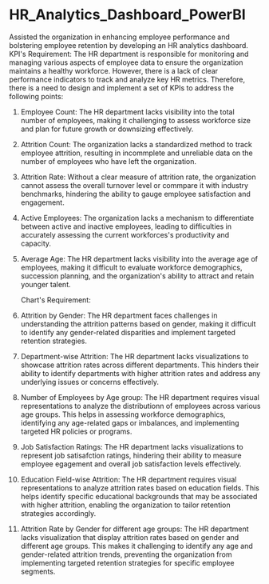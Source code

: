 # HR_Analytics_Dashboard_PowerBI
Assisted the organization in enhancing employee performance and bolstering employee retention by developing an HR analytics dashboard.
KPI's Requirement: The HR department is responsible for monitoring and managing various aspects of employee data to ensure the organization maintains a healthy workforce. However, there is a lack of clear  performance indicators to track and analyze key HR metrics. Therefore, there is a need to design and implement a set of KPIs to address the following points:

1) Employee Count: The HR department lacks visibility into the total number of employees, making it challenging to assess workforce size and plan for future growth or downsizing effectively.
2) Attrition Count: The organization lacks a standardized method to track employee attrition, resulting in incommplete and unreliable data on the number of employees who have left the organization.
3) Attrition Rate: Without a clear measure of attrition rate, the organization cannot assess the overall turnover level or commpare it with industry benchmarks, hindering the ability to gauge employee satisfaction and engagement.
4) Active Employees: The organization lacks a mechanism to differentiate between active and inactive employees, leading to difficulties in accurately assessing the current workforces's productivity and capacity.
5) Average Age: The HR department lacks visibility into the average age of employees, making it difficult to evaluate workforce demographics, succession planning, and the organization's ability to attract and retain younger talent.

   Chart's Requirement:
1) Attrition by Gender: The HR department faces challenges in understanding the attrition patterns based on gender, making it difficult to identify any gender-related disparities and implement targeted retention strategies.
2) Department-wise Attrition: The HR department lacks visualizations to showcase attrition rates across different departments. This hinders their ability to identify departments with higher attrition rates and address any underlying issues or concerns effectively.
3) Number of Employees by Age group: The HR department requires visual representations to analyze the distributionn of employees across various age groups. This helps in assessing workforce demographics, identifying any age-related gaps or imbalances, and implementing targeted HR policies or programs.
4) Job Satisfaction Ratings: The HR department lacks visualizations to represent job satisafction ratings, hindering their ability to measure employee egagement and overall job satisfaction levels effectively.
5) Education Field-wise Attrition: The HR department requires visual representations to analyze attrition rates based on education fields. This helps identify specific educational backgrounds that may be associated with higher attrition, enabling the organization to tailor retention strategies accordingly.
6) Attrition Rate by Gender for different age groups: The HR department lacks visualization that display attrition rates based on gender and different age groups. This makes it challenging to identify any age and gender-related attrition trends, preventing the organization from implementing targeted retention strategies for specific employee segments.   
